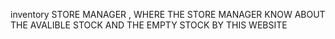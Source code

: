 inventory
STORE MANAGER , WHERE THE STORE MANAGER KNOW ABOUT THE AVALIBLE STOCK AND THE EMPTY STOCK BY THIS WEBSITE
